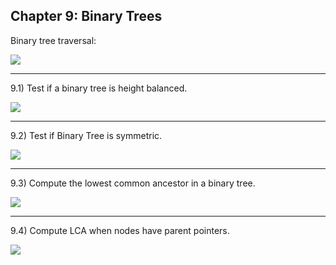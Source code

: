 ## Chapter 9: Binary Trees

Binary tree traversal:

<img src='https://user-images.githubusercontent.com/30766392/87547890-639a3c80-c6c9-11ea-9649-57ec0430c1da.png' />

-----------------------------------------------------------------------------------------------------------------------------------------------------------------

9.1) Test if a binary tree is height balanced.

<img src='https://user-images.githubusercontent.com/30766392/87547767-30f04400-c6c9-11ea-947b-23beea222298.png' /> 

-----------------------------------------------------------------------------------------------------------------------------------------------------------------

9.2) Test if Binary Tree is symmetric.

<img src='https://user-images.githubusercontent.com/30766392/87547782-38afe880-c6c9-11ea-8762-e4508603dadb.png' />

-----------------------------------------------------------------------------------------------------------------------------------------------------------------

9.3) Compute the lowest common ancestor in a binary tree.

<img src='https://user-images.githubusercontent.com/30766392/87856515-5d13fb00-c93d-11ea-956a-87f6c7d8a0ca.png' />

-----------------------------------------------------------------------------------------------------------------------------------------------------------------

9.4) Compute LCA when nodes have parent pointers.

<img src='https://user-images.githubusercontent.com/30766392/87856520-61d8af00-c93d-11ea-98b6-14bb9dd3dd13.png' />
